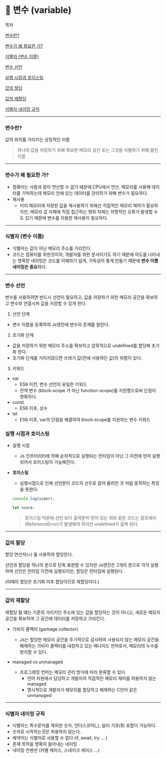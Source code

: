 # 📗 변수 (variable)

목차

[변수란?](#변수란)

[변수가 왜 필요한 가?](#변수가-왜-필요한-가)

[식별자 (변수 이름)](#식별자-변수-이름)

[변수 선언](#변수-선언)

[실행 시점과 호이스팅](#실행-시점과-호이스팅)

[값의 할당](#값의-할당)

[값의 재할당](#값의-재할당)

[식별자 네이밍 규칙](#식별자-네이밍-규칙)

---

### 변수란?

값의 위치를 가리키는 상징적인 이름

> 하나의 값을 저장하기 위해 확보한 메모리 공간 또는 그것을 식별하기 위해 붙인 이름

---

### 변수가 왜 필요한 가?

- 컴퓨터는 사람과 같이 연산할 수 없기 때문에 CPU에서 연산, 메모리를 사용해 데이터를 기억하는데 메모리 안에 있는 데이터를 관리하기 위해 변수가 필요하다.
- 재사용
  - 이미 메모리에 저장된 값을 재사용하기 위해선 직접적인 메모리 제어가 필요하지만, 메모리 값 자체에 직접 접근하는 행위 자체는 치명적인 오류가 발생할 수도 있기 때문에 변수를 이용한 재사용이 필요하다.

---

### 식별자 (변수 이름)

- 식별자는 값이 아닌 메모리 주소를 가리킨다.
- 코드는 컴퓨터를 위한것이자, 개발자를 위한 문서이기도 하기 때문에 의도를 나타내는 명확한 네이밍은 코드를 이해하기 쉽게, 가독성이 좋게 만들기 때문에 **변수 이름 네이밍은 중요**하다.

---

### 변수 선언

변수를 사용하려면 반드시 선언이 필요하고, 값을 저장하기 위한 메모리 공간을 확보하고 변수와 연결시켜 값을 저장할 수 있게 한다.

1. 선언 단계

- 변수 이름을 등록하여 Js엔진에 변수의 존재를 알린다.

2. 초기화 단계

- 값을 저장하기 위한 메모리 주소를 확보하고 암묵적으로 undefined를 할당해 초기화 한다.
- 초기화 단계를 거치지않으면 쓰레기 값(전에 사용하던 값)의 위험이 있다.

3. 키워드

- var
  - ES6 이전, 변수 선언의 유일한 키워드
  - 전역 변수 (block-scope 가 아닌 function-scope)를 지원함으로써 단점이 명확하다.
- const
  - ES6 이후, 상수
- let
  - ES6 이후, var의 단점을 해결하여 block-scope를 지원하는 변수 키워드

### 실행 시점과 호이스팅

- 실행 시점

  - Js 인프터리터에 의해 순차적으로 실행되는 런타임이 아닌 그 이전에 먼저 실행되어서 호이스팅이 가능해진다.

- **호이스팅**

  - 실행시점으로 인해 선언문이 코드의 선두로 끌어 올려진 것 처럼 동작하는 특징을 뜻한다.

  ```javaScript
  console.log(scoer);

  let score;
  ```

  > 호이스팅 덕분에 선언 보다 출력문이 먼저 있는 위와 같은 코드는 참조에러(ReferenceError)가 발생해야 하지만 undefined가 출력 된다.

---

### 값의 할당

할당 연산자(=) 를 사용하여 할당한다.

선언과 할당을 하나의 문으로 단축 표현할 수 있지만 Js엔진은 2개의 문으로 각각 실행하며 선언은 런타임 이전에 실행되지만, 할당은 런타임에 실행된다.

(이때의 할당은 초기화 이후 할당이므로 재할당이다.)

---

### 값의 재할당

재할당 될 떄는 기존의 가리키던 주소에 있는 값을 할당하는 것이 아니고, 새로운 메모리 공간을 확보하여 그 공간에 데이터를 저장하고 가리킨다.

- 가비지 콜렉터 (garbage collector)

  - Js는 할당한 메모리 공간을 주기적으로 검사하여 사용되지 않는 메모리 공간을 해제하는 가비지 콜렉터를 내장하고 있는 매니지드 언어로서, 메모리의 누수를 방지할 수 있다.

- managed vs unmanaged
  - 프로그래밍 언어는 메모리 관리 방식에 따라 분류할 수 있다.
    - 언어 차원에서 담당하고 개발자의 직접적인 메모리 제어를 허용하지 않는 managed
    - 명시적으로 개발자가 메모리를 할당하고 해제하는 C언어 같은 unmanaged

---

### 식별자 네이밍 규칙

- 식별자는 특수문자를 제외한 숫자, 언더스코어(\_), 달러 기호($) 포함이 가능하다.
- 숫자로 시작하는것은 허용하지 않는다.
- 예약어는 식별자로 사용할 수 없다 (if, await, try ... )
- 존재 목적을 명확히 들어내는 네이밍
- 네이밍 컨벤션 (카멜 케이스, 스네이크 케이스 ...)
